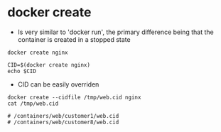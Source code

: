 # docker create

- Is very similar to 'docker run', the primary difference being that the
  container is created in a stopped state

```shell
docker create nginx

CID=$(docker create nginx)
echo $CID
```

- CID can be easily overriden


```shell
docker create --cidfile /tmp/web.cid nginx
cat /tmp/web.cid

# /containers/web/customer1/web.cid
# /containers/web/customer8/web.cid
```
